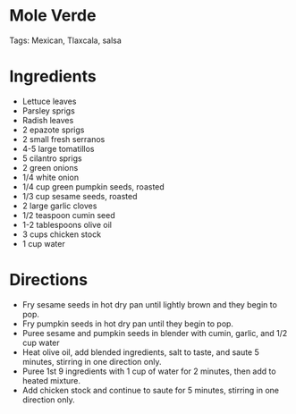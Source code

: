 # Mole Verde

Tags: Mexican, Tlaxcala, salsa

# Ingredients

- Lettuce leaves
- Parsley sprigs
- Radish leaves
- 2 epazote sprigs
- 2 small fresh serranos
- 4-5 large tomatillos
- 5 cilantro sprigs
- 2 green onions
- 1/4 white onion
- 1/4 cup green pumpkin seeds, roasted
- 1/3 cup sesame seeds, roasted
- 2 large garlic cloves
- 1/2 teaspoon cumin seed
- 1-2 tablespoons olive oil
- 3 cups chicken stock
- 1 cup water

# Directions

- Fry sesame seeds in hot dry pan until lightly brown and they begin to pop.
- Fry pumpkin seeds in hot dry pan until they begin to pop.
- Puree sesame and pumpkin seeds in blender with cumin, garlic, and 1/2 cup water
- Heat olive oil, add blended ingredients, salt to taste, and saute 5 minutes, stirring in one direction only.
- Puree 1st 9 ingredients with 1 cup of water for 2 minutes, then add to heated mixture.
- Add chicken stock and continue to saute for 5 minutes, stirring in one direction only.